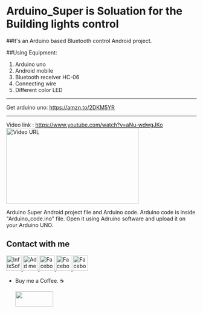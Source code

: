 # Arduino_Super is Soluation for the Building lights control
##It's an Arduino based Bluetooth control Android project.

##Using Equipment: 
1. Arduino uno
2. Android mobile 
3. Bluetooth receiver HC-06
4. Connecting wire
5. Different color LED

**************************************************************
Get arduino uno: https://amzn.to/2DKM5YR
**************************************************************

Video link :  https://www.youtube.com/watch?v=aNu-wdwgJKo <br>
<a href="https://www.youtube.com/watch?v=aNu-wdwgJKo">
  <img alt="Video URL" src="https://cloud.githubusercontent.com/assets/7795398/15454439/764abaea-205a-11e6-9f58-1b419dfaae53.jpg" width="350" height="200">
</a>
 
Arduino Super Android project file and Arduino code.
Arduino code is inside "Arduino_code.ino" file. Open it using Adruino software and upload it on your Arduino UNO.


## Contact with me
<a href="http://www.infixsoft.com/" rel="nofollow">
  <img alt="InfixSoft" src="https://user-images.githubusercontent.com/7795398/50554917-cf86a100-0ced-11e9-86d5-20bab2faed9b.png" width="40" height="40" >
</a>
<a href="https://www.linkedin.com/in/imrankst1221/" rel="nofollow">
  <img alt="Add me to Linkedin" src="https://user-images.githubusercontent.com/7795398/50554847-a6194580-0cec-11e9-91fb-b766bbbfd420.png" width="40" height="40" >
</a>
<a href="https://www.facebook.com/infixsoft/" rel="nofollow">
  <img alt="Facebook" src="https://user-images.githubusercontent.com/7795398/50554846-a580af00-0cec-11e9-9f86-08e8940d468b.png" width="40" height="40" >
</a>
<a href="https://medium.com/@imrankst1221/" rel="nofollow">
  <img alt="Facebook" src="https://user-images.githubusercontent.com/7795398/50554848-a6194580-0cec-11e9-93ca-ebee078d626d.png" width="40" height="40" >
</a>
<a href="https://www.youtube.com/channel/UCz1M4tNjTK_SgCZwiP-zFJQ" rel="nofollow">
  <img alt="Facebook" src="https://user-images.githubusercontent.com/7795398/50554850-a6b1dc00-0cec-11e9-9673-9ba0c0ab4fa9.png" width="40" height="40" >
</a>
<br>



* Buy me a Coffee. ☕️ 
   
   <a href="https://www.paypal.me/imrankst1221" target="_blank"><img src="https://www.paypalobjects.com/webstatic/i/logo/rebrand/ppcom.svg" width="100" height="40" style="margin-bottom:-15px;"></a> 
